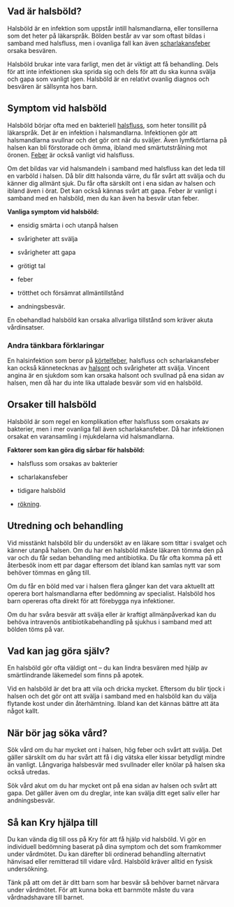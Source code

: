 Vad är halsböld?
----------------

Halsböld är en infektion som uppstår intill halsmandlarna, eller tonsillerna som det heter på läkarspråk. Bölden består av var som oftast bildas i samband med halsfluss, men i ovanliga fall kan även [scharlakansfeber](https://www.kry.se/fakta/scharlakansfeber/ "scharlakansfeber") orsaka besvären.

Halsböld brukar inte vara farligt, men det är viktigt att få behandling. Dels för att inte infektionen ska sprida sig och dels för att du ska kunna svälja och gapa som vanligt igen. Halsböld är en relativt ovanlig diagnos och besvären är sällsynta hos barn.

Symptom vid halsböld
--------------------

Halsböld börjar ofta med en bakteriell [halsfluss](https://www.kry.se/fakta/halsfluss/ "halsfluss"), som heter tonsillit på läkarspråk. Det är en infektion i halsmandlarna. Infektionen gör att halsmandlarna svullnar och det gör ont när du sväljer. Även lymfkörtlarna på halsen kan bli förstorade och ömma, ibland med smärtutstrålning mot öronen. [Feber](https://www.kry.se/fakta/feber/ "feber") är också vanligt vid halsfluss.

Om det bildas var vid halsmandeln i samband med halsfluss kan det leda till en varböld i halsen. Då blir ditt halsonda värre, du får svårt att svälja och du känner dig allmänt sjuk. Du får ofta särskilt ont i ena sidan av halsen och ibland även i örat. Det kan också kännas svårt att gapa. Feber är vanligt i samband med en halsböld, men du kan även ha besvär utan feber.

**Vanliga symptom vid halsböld:**

*   ensidig smärta i och utanpå halsen
    
*   svårigheter att svälja
    
*   svårigheter att gapa
    
*   grötigt tal
    
*   feber
    
*   trötthet och försämrat allmäntillstånd
    
*   andningsbesvär.
    

En obehandlad halsböld kan orsaka allvarliga tillstånd som kräver akuta vårdinsatser.

### Andra tänkbara förklaringar

En halsinfektion som beror på [körtelfeber](https://www.kry.se/fakta/kortelfeber/ "kortelfeber"), halsfluss och scharlakansfeber kan också kännetecknas av [halsont](https://www.kry.se/fakta/ont-i-halsen/ "halsont") och svårigheter att svälja. Vincent angina är en sjukdom som kan orsaka halsont och svullnad på ena sidan av halsen, men då har du inte lika uttalade besvär som vid en halsböld.

Orsaker till halsböld
---------------------

Halsböld är som regel en komplikation efter halsfluss som orsakats av bakterier, men i mer ovanliga fall även scharlakansfeber. Då har infektionen orsakat en varansamling i mjukdelarna vid halsmandlarna.

**Faktorer som kan göra dig sårbar för halsböld:**

*   halsfluss som orsakas av bakterier
    
*   scharlakansfeber
    
*   tidigare halsböld
    
*   [rökning](https://www.kry.se/fakta/ovrigt/rokning/ "rokning").
    

Utredning och behandling
------------------------

Vid misstänkt halsböld blir du undersökt av en läkare som tittar i svalget och känner utanpå halsen. Om du har en halsböld måste läkaren tömma den på var och du får sedan behandling med antibiotika. Du får ofta komma på ett återbesök inom ett par dagar eftersom det ibland kan samlas nytt var som behöver tömmas en gång till.

Om du får en böld med var i halsen flera gånger kan det vara aktuellt att operera bort halsmandlarna efter bedömning av specialist. Halsböld hos barn opereras ofta direkt för att förebygga nya infektioner.

Om du har svåra besvär att svälja eller är kraftigt allmänpåverkad kan du behöva intravenös antibiotikabehandling på sjukhus i samband med att bölden töms på var.

Vad kan jag göra själv?
-----------------------

En halsböld gör ofta väldigt ont – du kan lindra besvären med hjälp av smärtlindrande läkemedel som finns på apotek.

Vid en halsböld är det bra att vila och dricka mycket. Eftersom du blir tjock i halsen och det gör ont att svälja i samband med en halsböld kan du välja flytande kost under din återhämtning. Ibland kan det kännas bättre att äta något kallt.

När bör jag söka vård?
----------------------

Sök vård om du har mycket ont i halsen, hög feber och svårt att svälja. Det gäller särskilt om du har svårt att få i dig vätska eller kissar betydligt mindre än vanligt. Långvariga halsbesvär med svullnader eller knölar på halsen ska också utredas.

Sök vård akut om du har mycket ont på ena sidan av halsen och svårt att gapa. Det gäller även om du dreglar, inte kan svälja ditt eget saliv eller har andningsbesvär.

Så kan Kry hjälpa till
----------------------

Du kan vända dig till oss på Kry för att få hjälp vid halsböld. Vi gör en individuell bedömning baserat på dina symptom och det som framkommer under vårdmötet. Du kan därefter bli ordinerad behandling alternativt hänvisad eller remitterad till vidare vård. Halsböld kräver alltid en fysisk undersökning.

Tänk på att om det är ditt barn som har besvär så behöver barnet närvara under vårdmötet. För att kunna boka ett barnmöte måste du vara vårdnadshavare till barnet.